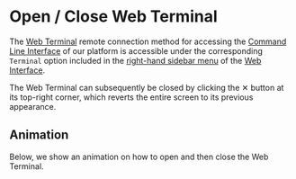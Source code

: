 # Open / Close Web Terminal

The [Web Terminal](../web-terminal.md) remote connection method for accessing the [Command Line Interface](../../cli/overview.md) of our platform is accessible under the corresponding `Terminal` option included in the [right-hand sidebar menu](../../ui/right-sidebar.md) of the [Web Interface](../../ui/overview.md).

The Web Terminal can subsequently be closed by clicking the ✕ button at its top-right corner, which reverts the entire screen to its previous appearance.

## Animation

Below, we show an animation on how to open and then close the Web Terminal.

<img data-gifffer="/images/open-close-web-terminal.gif" />
